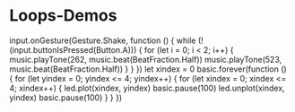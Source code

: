 # Loops-Demos
input.onGesture(Gesture.Shake, function () {
    while (!(input.buttonIsPressed(Button.A))) {
        for (let i = 0; i < 2; i++) {
            music.playTone(262, music.beat(BeatFraction.Half))
            music.playTone(523, music.beat(BeatFraction.Half))
        }
    }
})
let xindex = 0
basic.forever(function () {
    for (let yindex = 0; yindex <= 4; yindex++) {
        for (let xindex = 0; xindex <= 4; xindex++) {
            led.plot(xindex, yindex)
            basic.pause(100)
            led.unplot(xindex, yindex)
            basic.pause(100)
        }
    }
})
